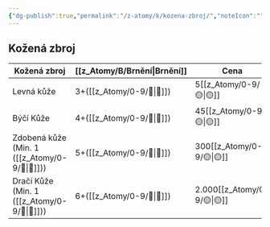 ```yaml
---
{"dg-publish":true,"permalink":"/z-atomy/k/kozena-zbroj/","noteIcon":""}
---
```


## Kožená zbroj

| **Kožená zbroj**              | **[[z_Atomy/B/Brnění\|Brnění]]** | **Cena** |
| ----------------------------- | -------------- | -------- |
| Levná kůže                    | 3+([[z_Atomy/0-9/🎯\|🎯]])      | 5[[z_Atomy/0-9/🟡\|🟡]]      |
| Býčí Kůže                     | 4+([[z_Atomy/0-9/🎯\|🎯]])      | 45[[z_Atomy/0-9/🟡\|🟡]]     |
| Zdobená kůže (Min. 1 ([[z_Atomy/0-9/💪\|💪]])) | 5+([[z_Atomy/0-9/🎯\|🎯]])      | 300[[z_Atomy/0-9/🟡\|🟡]]    |
| Dračí Kůže (Min. 1 ([[z_Atomy/0-9/💪\|💪]]))   | 6+([[z_Atomy/0-9/🎯\|🎯]])      | 2.000[[z_Atomy/0-9/🟡\|🟡]]  |
